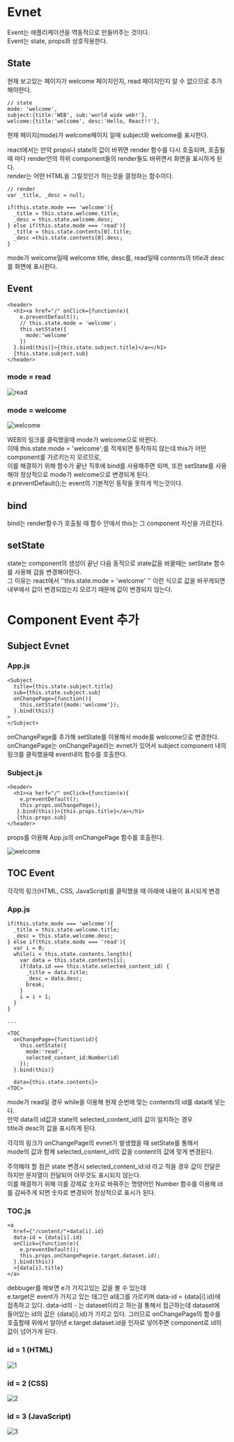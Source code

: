 # Evnet
Event는 애플리케이션을 역동적으로 만들어주는 것이다.  
Event는 state, props와 상호작용한다.  

## State
현재 보고있는 페이지가 welcome 페이지인지, read 페이지인지 알 수 없으므로 추가해야한다.
```
// state
mode: 'welcome',
subject:{title:'WEB', sub:'world wide web!'},
welcome:{title:'welcome', desc:'Hello, React!!'},
```
현재 페이지(mode)가 welcome페이지 일때 subject와 welcome를 표시한다.  

react에서는 만약 props나 state의 값이 바뀌면 render 함수를 다시 호출되며, 호출될 때 마다 render안의 하위 component들의 render들도 바뀌면서 화면을 표시하게 된다.  
render는 어떤 HTML을 그릴것인가 하는것을 결정하는 함수이다.

```
// render
var _title, _desc = null;

if(this.state.mode === 'welcome'){
  _title = this.state.welcome.title;
  _desc = this.state.welcome.desc;
} else if(this.state.mode === 'read'){
  _title = this.state.contents[0].title;
  _desc =this.state.contents[0].desc;
}
```
mode가 welcome일때 welcome title, desc를, read일때 contents의 title과 desc를 화면에 표시한다.

## Event
```
<header>
  <h1><a href="/" onClick={function(e){
    e.preventDefault();
    // this.state.mode = 'welcome';
    this.setState({
      mode:'welcome'
    })
  }.bind(this)}>{this.state.subject.title}</a></h1>
  {this.state.subject.sub}
</header>
```
### mode = read

![read](https://user-images.githubusercontent.com/73509513/167768220-152f11ae-0484-4c70-859c-06b0a3ba34b6.PNG)

### mode = welcome

![welcome](https://user-images.githubusercontent.com/73509513/167768224-af62607c-ba32-423d-b874-1aa909bf587f.PNG)  

WEB의 링크를 클릭했을때 mode가 welcome으로 바뀐다.  
이때 this.state.mode = 'welcome';를 적게되면 동작하지 않는데 this가 어떤 component를 가르키는지 모르므로,  
이를 해결하기 위해 함수가 끝난 직후에 bind를 사용해주면 되며, 또한 setState를 사용해야 정상적으로 mode가 welcome으로 변경되게 된다.  
e.preventDefault();는 event의 기본적인 동작을 못하게 막는것이다.  

## bind
bind는 render함수가 호출될 때 함수 안에서 this는 그 component 자신을 가르킨다.  

## setState
state는 component의 생성이 끝난 다음 동적으로 state값을 바꿀때는 setState 함수를 사용해 갑을 변경해야한다.  
그 이유는 react에서 ''this.state.mode = 'welcome' '' 이런 식으로 값을 바꾸게되면 내부에서 값이 변경되었는지 모르기 때문에 값이 변경되지 않는다.

# Component Event 추가
## Subject Evnet

### App.js
```
<Subject
  title={this.state.subject.title}
  sub={this.state.subject.sub}
  onChangePage={function(){
    this.setState({mode:'welcome'});
  }.bind(this)}
>
</Subject>
```
onChangePage를 추가해 setState를 이용해서 mode를 welcome으로 변경한다.
onChangePage는 onChangePage라는 evnet가 있어서 subject component 내의 링크를 클릭했을때 event내의 함수를 호출한다.

### Subject.js
```
<header>
  <h1><a herf="/" onClick={function(e){
    e.preventDefault();
    this.props.onChangePage();
   }.bind(this)}>{this.props.title}</a></h1>
   {this.props.sub}
</header>
```
props를 이용해 App.js의 onChangePage 함수를 호출한다.

![welcome](https://user-images.githubusercontent.com/73509513/168203957-6fc5f069-1b20-46e8-be04-1a830c74a8ed.PNG)

## TOC Event
각각의 링크(HTML, CSS, JavaScript)를 클릭했을 때 아래에 내용이 표시되게 변경

### App.js
```
if(this.state.mode === 'welcome'){
  _title = this.state.welcome.title;
  _desc = this.state.welcome.desc;
} else if(this.state.mode === 'read'){
  var i = 0;
  while(i < this.state.contents.length){
    var data = this.state.contents[i];
    if(data.id === this.state.selected_content_id) {
      _title = data.title;
      _desc = data.desc;
      break;
    }
    i = i + 1;
  }
}

...

<TOC
  onChangePage={function(id){
    this.setState({
      mode:'read', 
      selected_content_id:Number(id)
    });
  }.bind(this)}

  data={this.state.contents}>
<TOC>
```
mode가 read일 경우 while을 이용해 현재 순번에 맞는 contents의 id를 data에 넣는다.  
만약 data의 id값과 state의 selected_content_id의 값이 일치하는 경우  
title과 desc의 값을 표시하게 된다.  

각각의 링크가 onChangePage의 evnet가 발생했을 때 setState를 통해서  
mode의 값과 함께 selected_content_id의 값을 content의 값에 맞게 변경된다.

주의해야 할 점은 state 변경시 selected_content_id:id 라고 적을 경우 값이 전달은 하지만 문자열이 전달되어 아무것도 표시되지 않는다.  
이를 해결하기 위해 이를 강제로 숫자로 바꿔주는 명령어인 Number 함수를 이용해 id를 감싸주게 되면 숫자로 변경되어 정상적으로 표시가 된다.

### TOC.js
```
<a 
  href={"/content/"+data[i].id}
  data-id = {data[i].id}
  onClick={function(e){
    e.preventDefault();
    this.props.onChangePage(e.target.dataset.id);
  }.bind(this)}
  >{data[i].title}
</a>
```
debbuger를 해보면 e가 가지고있는 값을 볼 수 있는데  
e.target은 event가 가지고 있는 태그인 a태그를 가르키며 data-id = {data[i].id}에 접촉하고 있다.
data-id의 - 는 dataset이라고 하는걸 통해서 접근하는데 dataset에 들어있는 id의 값은 {data[i].id}가 가지고 있다.
그러므로 onChangePage의 함수를 호출할때 위에서 알아낸 e.target.dataset.id을 인자로 넣어주면 component로 id의 값이 넘어가게 된다.

### id = 1 (HTML)
![1](https://user-images.githubusercontent.com/73509513/168203951-4b36aa44-7df1-42a7-a051-11e8108dc363.PNG)

### id = 2 (CSS)
![2](https://user-images.githubusercontent.com/73509513/168203954-16c37656-1904-4bd7-8fa4-3a2ce2048f61.PNG)

### id = 3 (JavaScript)
![3](https://user-images.githubusercontent.com/73509513/168203956-2107b40c-12a1-4f03-a95a-05226c19288e.PNG)
